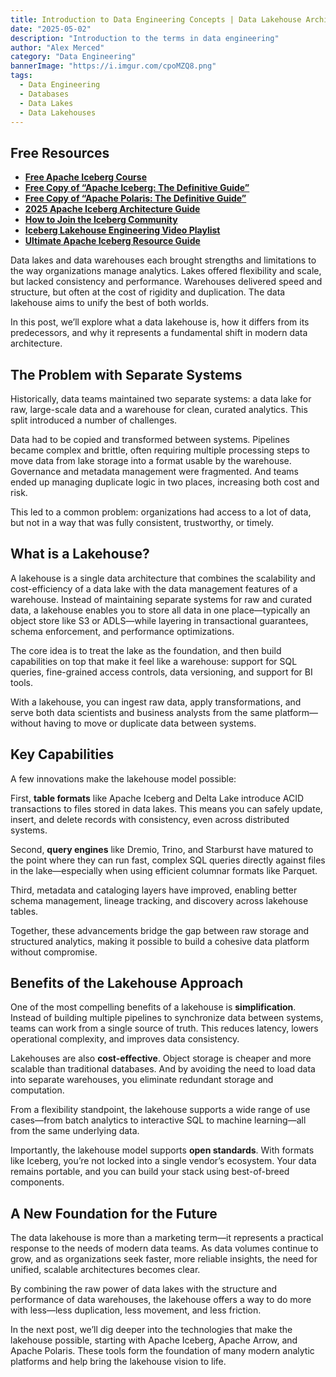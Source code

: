 ```yaml
---
title: Introduction to Data Engineering Concepts | Data Lakehouse Architecture Explained
date: "2025-05-02"
description: "Introduction to the terms in data engineering"
author: "Alex Merced"
category: "Data Engineering"
bannerImage: "https://i.imgur.com/cpoMZQ8.png"
tags:
  - Data Engineering
  - Databases
  - Data Lakes
  - Data Lakehouses
---
```


## Free Resources  
- **[Free Apache Iceberg Course](https://hello.dremio.com/webcast-an-apache-iceberg-lakehouse-crash-course-reg.html?utm_source=ev_external_blog&utm_medium=influencer&utm_campaign=intro_to_de&utm_content=alexmerced&utm_term=external_blog)**  
- **[Free Copy of “Apache Iceberg: The Definitive Guide”](https://hello.dremio.com/wp-apache-iceberg-the-definitive-guide-reg.html?utm_source=ev_external_blog&utm_medium=influencer&utm_campaign=intro_to_de&utm_content=alexmerced&utm_term=external_blog)**  
- **[Free Copy of “Apache Polaris: The Definitive Guide”](https://hello.dremio.com/wp-apache-polaris-guide-reg.html?utm_source=ev_external_blog&utm_medium=influencer&utm_campaign=intro_to_de&utm_content=alexmerced&utm_term=external_blog)**  
- **[2025 Apache Iceberg Architecture Guide](https://medium.com/data-engineering-with-dremio/2025-guide-to-architecting-an-iceberg-lakehouse-9b19ed42c9de)**  
- **[How to Join the Iceberg Community](https://medium.alexmerced.blog/guide-to-finding-apache-iceberg-events-near-you-and-being-part-of-the-greater-iceberg-community-0c38ae785ddb)**  
- **[Iceberg Lakehouse Engineering Video Playlist](https://youtube.com/playlist?list=PLsLAVBjQJO0p0Yq1fLkoHvt2lEJj5pcYe&si=WTSnqjXZv6Glkc3y)**  
- **[Ultimate Apache Iceberg Resource Guide](https://medium.com/data-engineering-with-dremio/ultimate-directory-of-apache-iceberg-resources-e3e02efac62e)** 

Data lakes and data warehouses each brought strengths and limitations to the way organizations manage analytics. Lakes offered flexibility and scale, but lacked consistency and performance. Warehouses delivered speed and structure, but often at the cost of rigidity and duplication. The data lakehouse aims to unify the best of both worlds.

In this post, we’ll explore what a data lakehouse is, how it differs from its predecessors, and why it represents a fundamental shift in modern data architecture.

## The Problem with Separate Systems

Historically, data teams maintained two separate systems: a data lake for raw, large-scale data and a warehouse for clean, curated analytics. This split introduced a number of challenges.

Data had to be copied and transformed between systems. Pipelines became complex and brittle, often requiring multiple processing steps to move data from lake storage into a format usable by the warehouse. Governance and metadata management were fragmented. And teams ended up managing duplicate logic in two places, increasing both cost and risk.

This led to a common problem: organizations had access to a lot of data, but not in a way that was fully consistent, trustworthy, or timely.

## What is a Lakehouse?

A lakehouse is a single data architecture that combines the scalability and cost-efficiency of a data lake with the data management features of a warehouse. Instead of maintaining separate systems for raw and curated data, a lakehouse enables you to store all data in one place—typically an object store like S3 or ADLS—while layering in transactional guarantees, schema enforcement, and performance optimizations.

The core idea is to treat the lake as the foundation, and then build capabilities on top that make it feel like a warehouse: support for SQL queries, fine-grained access controls, data versioning, and support for BI tools.

With a lakehouse, you can ingest raw data, apply transformations, and serve both data scientists and business analysts from the same platform—without having to move or duplicate data between systems.

## Key Capabilities

A few innovations make the lakehouse model possible:

First, **table formats** like Apache Iceberg and Delta Lake introduce ACID transactions to files stored in data lakes. This means you can safely update, insert, and delete records with consistency, even across distributed systems.

Second, **query engines** like Dremio, Trino, and Starburst have matured to the point where they can run fast, complex SQL queries directly against files in the lake—especially when using efficient columnar formats like Parquet.

Third, metadata and cataloging layers have improved, enabling better schema management, lineage tracking, and discovery across lakehouse tables.

Together, these advancements bridge the gap between raw storage and structured analytics, making it possible to build a cohesive data platform without compromise.

## Benefits of the Lakehouse Approach

One of the most compelling benefits of a lakehouse is **simplification**. Instead of building multiple pipelines to synchronize data between systems, teams can work from a single source of truth. This reduces latency, lowers operational complexity, and improves data consistency.

Lakehouses are also **cost-effective**. Object storage is cheaper and more scalable than traditional databases. And by avoiding the need to load data into separate warehouses, you eliminate redundant storage and computation.

From a flexibility standpoint, the lakehouse supports a wide range of use cases—from batch analytics to interactive SQL to machine learning—all from the same underlying data.

Importantly, the lakehouse model supports **open standards**. With formats like Iceberg, you’re not locked into a single vendor’s ecosystem. Your data remains portable, and you can build your stack using best-of-breed components.

## A New Foundation for the Future

The data lakehouse is more than a marketing term—it represents a practical response to the needs of modern data teams. As data volumes continue to grow, and as organizations seek faster, more reliable insights, the need for unified, scalable architectures becomes clear.

By combining the raw power of data lakes with the structure and performance of data warehouses, the lakehouse offers a way to do more with less—less duplication, less movement, and less friction.

In the next post, we’ll dig deeper into the technologies that make the lakehouse possible, starting with Apache Iceberg, Apache Arrow, and Apache Polaris. These tools form the foundation of many modern analytic platforms and help bring the lakehouse vision to life.

